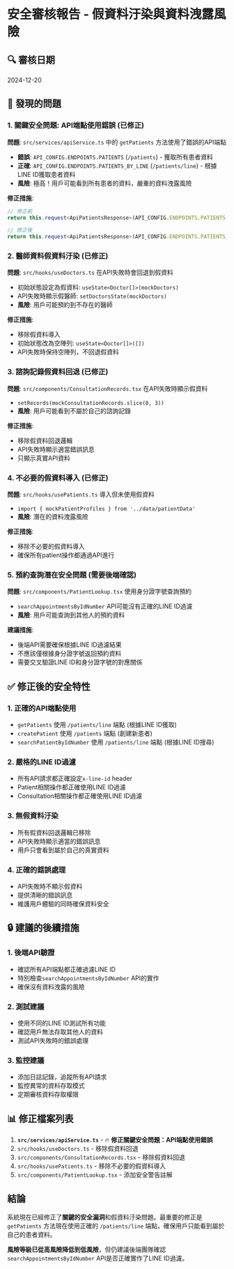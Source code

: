 # 安全審核報告 - 假資料汙染與資料洩露風險

## 🔍 審核日期
2024-12-20

## 🚨 發現的問題

### 1. **關鍵安全問題**: API端點使用錯誤 (已修正)
**問題**: `src/services/apiService.ts` 中的 `getPatients` 方法使用了錯誤的API端點
- **錯誤**: `API_CONFIG.ENDPOINTS.PATIENTS` (`/patients`) - 獲取所有患者資料
- **正確**: `API_CONFIG.ENDPOINTS.PATIENTS_BY_LINE` (`/patients/line`) - 根據LINE ID獲取患者資料
- **風險**: 極高！用戶可能看到所有患者的資料，嚴重的資料洩露風險

**修正措施**:
```typescript
// 修正前
return this.request<ApiPatientsResponse>(API_CONFIG.ENDPOINTS.PATIENTS, activeLineUserId);

// 修正後  
return this.request<ApiPatientsResponse>(API_CONFIG.ENDPOINTS.PATIENTS_BY_LINE, activeLineUserId);
```

### 2. 醫師資料假資料汙染 (已修正)
**問題**: `src/hooks/useDoctors.ts` 在API失敗時會回退到假資料
- 初始狀態設定為假資料: `useState<Doctor[]>(mockDoctors)`
- API失敗時顯示假醫師: `setDoctorsState(mockDoctors)`
- **風險**: 用戶可能預約到不存在的醫師

**修正措施**:
- 移除假資料導入
- 初始狀態改為空陣列: `useState<Doctor[]>([])`
- API失敗時保持空陣列，不回退假資料

### 3. 諮詢記錄假資料回退 (已修正)
**問題**: `src/components/ConsultationRecords.tsx` 在API失敗時顯示假資料
- `setRecords(mockConsultationRecords.slice(0, 3))`
- **風險**: 用戶可能看到不屬於自己的諮詢記錄

**修正措施**:
- 移除假資料回退邏輯
- API失敗時顯示適當錯誤訊息
- 只顯示真實API資料

### 4. 不必要的假資料導入 (已修正)
**問題**: `src/hooks/usePatients.ts` 導入但未使用假資料
- `import { mockPatientProfiles } from '../data/patientData'`
- **風險**: 潛在的資料洩露風險

**修正措施**:
- 移除不必要的假資料導入
- 確保所有patient操作都通過API進行

### 5. 預約查詢潛在安全問題 (需要後端確認)
**問題**: `src/components/PatientLookup.tsx` 使用身分證字號查詢預約
- `searchAppointmentsByIdNumber` API可能沒有正確的LINE ID過濾
- **風險**: 用戶可能查詢到其他人的預約資料

**建議措施**:
- 後端API需要確保根據LINE ID過濾結果
- 不應該僅根據身分證字號返回預約資料
- 需要交叉驗證LINE ID和身分證字號的對應關係

## ✅ 修正後的安全特性

### 1. 正確的API端點使用
- `getPatients` 使用 `/patients/line` 端點 (根據LINE ID獲取)
- `createPatient` 使用 `/patients` 端點 (創建新患者)
- `searchPatientByIdNumber` 使用 `/patients/line` 端點 (根據LINE ID搜尋)

### 2. 嚴格的LINE ID過濾
- 所有API請求都正確設定`x-line-id` header
- Patient相關操作都正確使用LINE ID過濾
- Consultation相關操作都正確使用LINE ID過濾

### 3. 無假資料汙染
- 所有假資料回退邏輯已移除
- API失敗時顯示適當的錯誤訊息
- 用戶只會看到屬於自己的真實資料

### 4. 正確的錯誤處理
- API失敗時不顯示假資料
- 提供清晰的錯誤訊息
- 維護用戶體驗的同時確保資料安全

## 🔒 建議的後續措施

### 1. 後端API驗證
- 確認所有API端點都正確過濾LINE ID
- 特別檢查`searchAppointmentsByIdNumber` API的實作
- 確保沒有資料洩露的風險

### 2. 測試建議
- 使用不同的LINE ID測試所有功能
- 確認用戶無法存取其他人的資料
- 測試API失敗時的錯誤處理

### 3. 監控建議
- 添加日誌記錄，追蹤所有API請求
- 監控異常的資料存取模式
- 定期審核資料存取權限

## 📊 修正檔案列表

1. **`src/services/apiService.ts`** - 🔥 **修正關鍵安全問題：API端點使用錯誤**
2. `src/hooks/useDoctors.ts` - 移除假資料回退
3. `src/components/ConsultationRecords.tsx` - 移除假資料回退
4. `src/hooks/usePatients.ts` - 移除不必要的假資料導入
5. `src/components/PatientLookup.tsx` - 添加安全警告註解

## 結論

系統現在已經修正了**關鍵的安全漏洞**和假資料汙染問題。最重要的修正是 `getPatients` 方法現在使用正確的 `/patients/line` 端點，確保用戶只能看到屬於自己的患者資料。

**風險等級已從高風險降低到低風險**，但仍建議後端團隊確認 `searchAppointmentsByIdNumber` API是否正確實作了LINE ID過濾。 